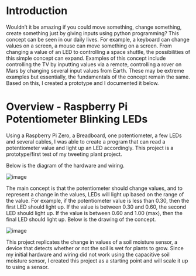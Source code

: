 # Introduction

Wouldn’t it be amazing if you could move something, change something, create something just by giving inputs using python programming? This concept can be seen in our daily lives. For example, a keyboard can change values on a screen, a mouse can move something on a screen. From changing a value of an LED to controlling a space shuttle, the possibilities of this simple concept can expand. Examples of this concept include controlling the TV by inputting values via a remote, controlling a rover on Mars by changing several input values from Earth. These may be extreme examples but essentially, the fundamentals of the concept remain the same. Based on this, I created a prototype and I documented it below.

# Overview - Raspberry Pi Potentiometer Blinking LEDs

Using a Raspberry Pi Zero, a Breadboard, one potentiometer, a few LEDs and several cables, I was able to create a program that can read a potentiometer value and light up an LED accordingly. This project is a prototype/first test of my tweeting plant project. 


Below is the diagram of the hardware and wiring.

![image](https://user-images.githubusercontent.com/86998121/180335451-94eadb2d-ddae-4ef9-88b4-1928cedf8fa6.png)

The main concept is that the potentiometer should change values, and to represent a change in the values, LEDs will light up based on the range of the value. For example, if the potentiometer value is less than 0.30, then the first LED should light up. If the value is between 0.30 and 0.60, the second LED should light up. If the value is between 0.60 and 1.00 (max), then the final LED should light up. Below is the drawing of the concept.

![image](https://user-images.githubusercontent.com/86998121/180335553-bbded988-7c42-4311-b423-5550a0461ee4.png)

This project replicates the change in values of a soil moisture sensor, a device that detects whether or not the soil is wet for plants to grow. Since my initial hardware and wiring did not work using the capacitive soil moisture sensor, I created this project as a starting point and will scale it up to using a sensor.
